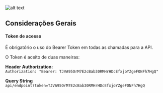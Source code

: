 ![alt text](/docs/hero_rest_API.png "Logo Title Text 1")

## Considerações Gerais

#### Token de acesso
É obrigatório o uso do Bearer Token em todas as chamadas para a API.  

O Token é aceito de duas maneiras:  

**Header Authorization:**  
`Authorization: "Bearer: TJVA95OrM7E2cBab30RMHrHDcEfxjoYZgeFONFh7HgQ"`  

**Query String**  
`api/endpoint?token=TJVA95OrM7E2cBab30RMHrHDcEfxjoYZgeFONFh7HgQ`  

# &nbsp;
# &nbsp;
# &nbsp;
# &nbsp;
   